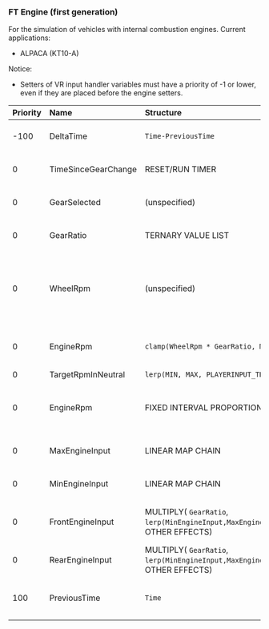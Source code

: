 ### FT Engine (first generation)

For the simulation of vehicles with internal combustion engines. Current applications:

- ALPACA (KT10-A)

Notice:

- Setters of VR input handler variables must have a priority of -1 or lower, even if they are placed before the engine setters.

| Priority | Name | Structure | Comments |
| --- | :--- | :--- | :--- |
| -100 | DeltaTime | `Time-PreviousTime` | Time between this update and the previous update. |
| 0 | TimeSinceGearChange | RESET/RUN TIMER | Timer is reset when a gear shift is commanded. |
| 0 | GearSelected | (unspecified) | It is possible to add debounce using TimeSinceGearChange. |
| 0 | GearRatio | TERNARY VALUE LIST | List of gear ratios. Include a multiplier for final drive. |
| 0 | WheelRpm | (unspecified) | Average RPM of all driven wheels. Remember that wheel RPM sign is different on each side of the car. DO NOT use RPM from engines. |
| 0 | EngineRpm | `clamp(WheelRpm * GearRatio, MIN, MAX)` | RPM when not in neutral. Used for engine input calculations. |
| 0 | TargetRpmInNeutral | `lerp(MIN, MAX, PLAYERINPUT_THROTTLE)` | |
| 0 | EngineRpm | FIXED INTERVAL PROPORTIONAL CONTROLLER | RPM when in neutral. For sound effects only. Activator is used to check that the vehicle is in neutral gear. |
| 0 | MaxEngineInput | LINEAR MAP CHAIN | Value when engine throttle is full. Torque curve. |
| 0 | MinEngineInput | LINEAR MAP CHAIN | Value when engine throttle is zero. Engine braking curve.
| 0 | FrontEngineInput | MULTIPLY( `GearRatio`, `lerp(MinEngineInput,MaxEngineInput,InputEngineThrottle)`, OTHER EFFECTS) | To front axle engine. Effects include smoothing and torque distribution. |
| 0 | RearEngineInput | MULTIPLY( `GearRatio`, `lerp(MinEngineInput,MaxEngineInput,InputEngineThrottle)`, OTHER EFFECTS) | To rear axle engine. |
| 100 | PreviousTime | `Time` | Store the update time for the calculation of DeltaTime in the next update. |
